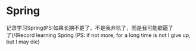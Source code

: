 # Spring
记录学习Spring(PS:如果长期不更了，不是我弃坑了，而是我可能歇逼了了)/(Record learning Spring (PS: if not more, for a long time is not I give up, but I may die)
